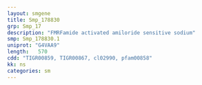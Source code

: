 ```yaml
---
layout: smgene
title: Smp_178830
grp: Smp_17
description: "FMRFamide activated amiloride sensitive sodium"
smp: Smp_178830.1
uniprot: "G4VAA9"
length:   570
cdd: "TIGR00859, TIGR00867, cl02990, pfam00858"
kk: ns
categories: sm
---
```

